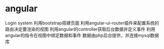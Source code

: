 # angular
Login system
利用bootstrap搭建页面
利用angular-ui-router插件来配置系统的路由决定要渲染的视图
利用angular的controller获取后台数据并定义事件
利用angular的指令在视图中绑定数据和事件
数据由php后台提供，并连接mysql数据库 
